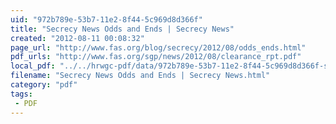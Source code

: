 ```yaml
---
uid: "972b789e-53b7-11e2-8f44-5c969d8d366f"
title: "Secrecy News Odds and Ends | Secrecy News"
created: "2012-08-11 00:08:32"
page_url: "http://www.fas.org/blog/secrecy/2012/08/odds_ends.html"
pdf_urls: "http://www.fas.org/sgp/news/2012/08/clearance_rpt.pdf"
local_pdf: "../../hrwgc-pdf/data/972b789e-53b7-11e2-8f44-5c969d8d366f-secrecy-news-odds-and-ends-secrecy-news.pdf"
filename: "Secrecy News Odds and Ends | Secrecy News.html"
category: "pdf"
tags: 
 - PDF
---
```

